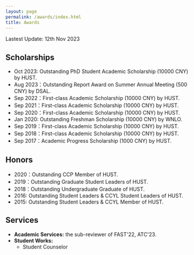 ```yaml
---
layout: page
permalink: /awards/index.html
title: Awards
---
```


Lastest Update: 12th Nov 2023 

## Scholarships

- Oct 2023: Outstanding PhD Student Academic Scholarship (10000 CNY) by HUST.
- Aug 2023：Outstanding Report Award on Summer Annual Meeting (500 CNY) by DSAL.
- Sep 2022：First-class Academic Scholarship (10000 CNY) by HUST.
- Sep 2021：First-class Academic Scholarship (10000 CNY) by HUST.
- Sep 2020：First-class Academic Scholarship (10000 CNY) by HUST.
- Jan 2020: Outstanding Freshman Scholarship (10000 CNY) by WNLO.
- Sep 2019：First-class Academic Scholarship (10000 CNY) by HUST.
- Sep 2018：First-class Academic Scholarship (10000 CNY) by HUST.
- Sep 2017：Academic Progress Scholarship (1000 CNY) by HUST.


## Honors

- 2020：Outstanding CCP Member of HUST.
- 2019：Outstanding Graduate Student Leaders of HUST.
- 2018：Outstanding Undergraduate Graduate of HUST.
- 2016: Outstanding Student Leaders & CCYL Student Leaders of HUST.
- 2015: Outstanding Student Leaders & CCYL Member of HUST.


## Services

- **Academic Services:** the sub-reviewer of FAST'22, ATC'23. 
- **Student Works:**
    * Student Counselor 